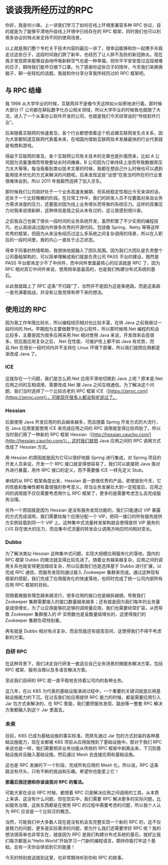 # 谈谈我所经历过的RPC

你好，我是何小锋。上一讲我们学习了如何在线上环境里兼容多种 RPC 协议，目的就是为了能够平滑地升级线上环境中已经存在的 RPC 框架，同时我们也可以利用多协议的特点来支持不同的使用场景。

以上就是我们整个专栏关于技术内容的最后一讲了，很幸运能够和你一起携手并肩走过这些日子，这段时间我们跨了新年，也经历了让人猝不及防的新冠肺炎。现在我才发现原来能够自由地呼吸新鲜空气也是一种幸福，祝你平平安安度过这段艰难的日子，期待我们能早日摘下口罩。为了感谢你这些日子的陪伴，今天我们来换换脑子，聊一些轻松的话题。我就和你分享分享我所经历过的 RPC 框架吧。

## 与 RPC 结缘 

我 1998 从大学毕业的时候，互联网并不是像今天这样如火如荼地进行着。那时候大部分 IT 公司都在耕耘数字化办公相关领域，所以大学毕业的时候我也就随了大流，进入了一个从事办公软件开发的公司，也就是我们今天经常说的“传统软件行业”。

后来随着互联网的快速普及，各个行业都想借着这个机会跟互联网发生点关系，因为大家都知道互联网代表着未来，在咱国内借助互联网技术发展最快的行业代表就是电商和游戏。

得益于互联网的普及，各个互联网公司有关技术的文章也是扑面而来，比如 A 公司因为流量激增而导致整站长时间瘫痪，B 公司因为订单持续上涨而导致数据库压力太大等等。每当我看到类似技术文章的时候，我都在想自己什么时候也可以遇到能用技术优化的方式来解决的问题呢。后来发现这些“设想”在我当时所在的行业里很难体会到，所以 2011 年我毅然选择了加入京东。

那时候我们公司刚好处于一个业务高速发展期，但系统稳定性相比今天来讲的话，还处于一个比较稚嫩的阶段。在日常工作中，我们的研发人员不仅要面对来自业务方需求进度的压力，还要面对因为线上业务增长而导致的系统压力。这样的双重压力对我来说很新鲜，这种体验是我之前从未有过的，这让我感到很兴奋。

之前我自己也做了很长一段时间的业务系统开发，虽然积累了不少实用的编程技巧，也认真阅读过国内外很多优秀的开源代码，包括像 Spring、Netty 等等这样优秀的框架，但因为从来没有经历过这么多系统之间复杂调用的场景，所以在入职后的一段时间里，我的内心一直处于忐忑状态。

得幸于同事的热情帮助，我很快地就融入了团队氛围。因为我们大团队是负责整个公司基础架构的，可以简单理解成我们就是负责公司 PASS 平台的建设，既然是 PASS 平台那肯定少不了中间件，而中间件里面最核心的应该就是 RPC 了，因为 RPC 相对其它中间件来说，使用频率是最高的，也是我们构建分布式系统的基石。

从此我就踏上了 RPC 这条“不归路”了，当然并不是因为这是条绝路，而是这条路一直充满着挑战，并没有让我觉得有停下来的想法。

## 使用过的 RPC 

因为我工作年限比较长，所以编程经历相对也比较丰富，在转 Java 之前我做过一段时间的.Net。早期因为主要做数字化办公软件，所以那时候用.Net 编程的机会比较多，主要是因为很多应用采用.Net 相对使用 Java 来说，开发效率会高很多。但后面应用复杂之后，.Net 在性能、可维护性上都不如 Java 有优势，而且.Net 在很长一段时间内并不支持在 Linux 环境下部署，所以我们就把应用都逐渐改成 Java 了。

### ICE 

这就存在一个问题，我们是怎么把.Net 应用平滑地切换到 Java 上呢？原本是.Net 应用之间的互相调用，需要改成.Net 跟 Java 之间互相通信。为了解决这个问题，我们当时选择了一个比较古老的 RPC 框架 ICE（[https://zeroc.com](https://zeroc.com)），可能现在很多人都没有听说过了。

### Hessian 

后面使用 Java 开发应用的机会越来越多，而且随着 Spring 开发方式的大流行，在 Java 应用里面使用 ICE 来完成应用之间的 RPC 调用就变得比较鸡肋了。所以当时我们用了一种新的 RPC 框架 Hessian（[http://hessian.caucho.com/](http://hessian.caucho.com/)），这时我们就把 Java 应用之间的 RPC 调用方式改成了 Hessian 方式。

用 Hessian 的原因就是因为它可以很好地跟 Spring 进行集成，对 Spring 项目的开发人员来说，开发一个 RPC 接口就变得很容易了，我们可以直接把 Java 类对外进行暴露，用作 RPC 接口的定义，而不需要像 ICE 一样先定义 Stub。

单纯的从 RPC 框架角度出发，Hessian 是一款很优秀的产品，即使放到今天，它的性能和鲁棒性都有着很强的参考意义。但当业务发展壮大到一定程度后，应用之间的调用就不仅仅需要考虑用什么 RPC 框架了，更多的是需要考虑怎么去完成服务治理。

另外一个原因就是因为 Hessian 是没有服务发现功能的，我们只能通过 VIP 暴露的方式完成调用，我们需要给每个应用分配一个 VIP，把同一接口的所有服务提供方实例挂载到同一个 VIP 上。这种集中式流量转发架构就会使得提供 VIP 服务的 LVS 存在很大的压力，而且集中式流量的转发会让调用方响应时间相对变长。

### Dubbo 

为了解决类似 Hessian 这种集中式问题，实现大规模应用服务化的落地，国内的 RPC 框架 Dubbo 的做法就显得比较先进了。随着业务越来越复杂，应用之间的调用关系也就变得更加错综复杂，所以后面我们也是选择基于 Dubbo 进行扩展，以完成 RPC 通信，而服务发现则通过接入 Zookeeper 集群来完成。通过这种现有框架的搭配，我们完成了应用服务化的快速落地，也同时完成了统一公司内部所有应用 RPC 框架的目标。

但随着微服务理念越来越流行，很多应用的接口也是越拆越细，导致我们 Zookeeper 集群需要接入的接口数量越来越多；还有就是因为我们每年的业务量是成倍增长，为了让应用能够抗足够的调用量应用，我们也需要经常扩容，从而导致 Zookeeper 集群接入的 IP 实例数也是呈数量级增长的，这使得我们的 Zookeeper 集群负荷特别重。

再有就是 Dubbo 相对有点复杂，而且性能还有提高空间，这使得我们不得不考虑新的方案。

### 自研 RPC 

在这种背景下，我们决定自行研发一套适合自己业务场景的微服务解决方案，包括 RPC 框架、服务治理以及多语言解决方案。

至此我们自研的 RPC 就一直平稳地支持着公司内的各种业务。

这几年，在以 K8S 为代表的基础设施演进过程中，一个重要的关键词就是应用基础设施能力的下沉。在过去我们给应用提供 RPC 能力的时候，都是需要应用引入 Jar 包方式来解决的，在 RPC 里面，我们要把服务发现、路由等一整套 RPC 解决方案都融入到这个 Jar 里面去。

### 未来 

目前，K8S 已成为基础设施的事实标准。而原先通过 Jar 包的方式封装的各种基础设施能力，现在全都被 K8S 项目从应用层拽到了基础设施中。那对于我们 RPC 来说也是一样，我们需要把非业务功能从传统的 RPC 框架中剥离出来，下沉到基础设施并且融入基础设施，然后通过 Mesh 去连接应用和基础设施。

这也是 RPC 发展的下一个阶段，完成所有应用的 Mesh 化。所以说，RPC 这条路没有尽头，只有不断的挑战和乐趣。希望你也能爱上它！

**那最后我还想和你谈谈我对 RPC 的看法。**

可能大家在谈论 RPC 时候，都想着 RPC 只是解决应用之间调用的工具。从本质上来讲，这没有什么问题，但在现实中，我们需要 RPC 解决更多的实际问题，比如服务治理，这些东西都是在使用 RPC 的过程中需要考虑的问题，所以我个人认为 RPC 应该是一个比较泛的概念。

当然，可能我们中大多数人现在是没有机会去完整实现一个新的 RPC 的，这不仅是精力的问题，更多是实际需求的问题，那为什么我们还需要学好 RPC 呢？我的想法很简单也非常实在，就是因为 RPC 是我们构建分布式系统的基石，就好比我们每次都是从“Hello World”开始学习一门新的编程语言。期待你能打牢这个基础，总有一天你会体验到它的能量！

今天的特别放送就到这里，也非常期待听到你和 RPC 的故事。

